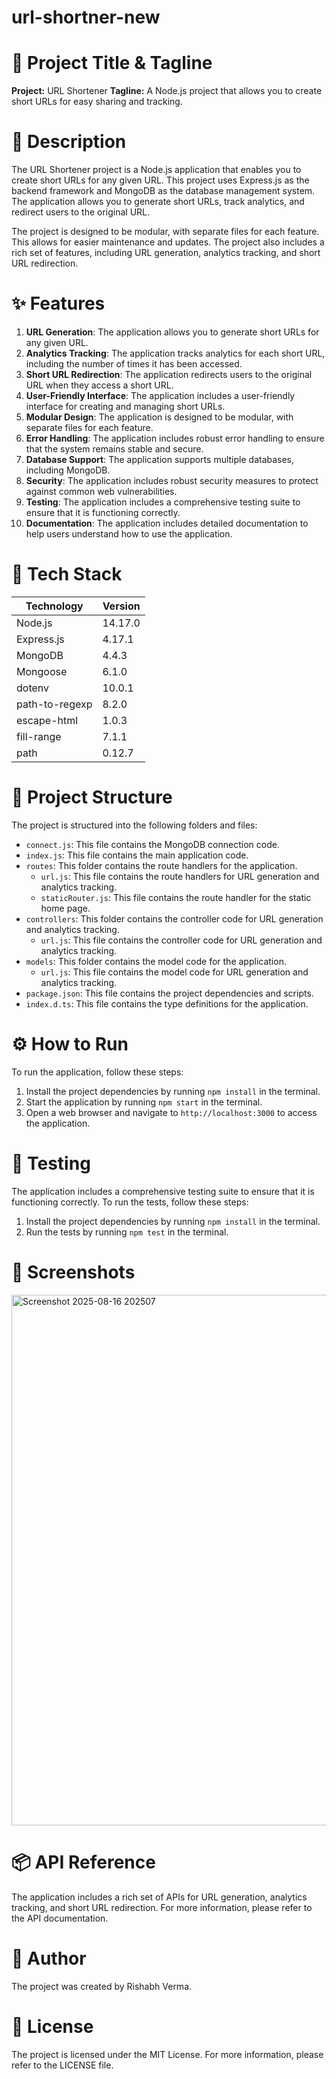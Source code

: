 ﻿# url-shortner-new
🚀 **Project Title & Tagline**
=============================

**Project:** URL Shortener
**Tagline:** A Node.js project that allows you to create short URLs for easy sharing and tracking.

📖 Description
================

The URL Shortener project is a Node.js application that enables you to create short URLs for any given URL. This project uses Express.js as the backend framework and MongoDB as the database management system. The application allows you to generate short URLs, track analytics, and redirect users to the original URL.

The project is designed to be modular, with separate files for each feature. This allows for easier maintenance and updates. The project also includes a rich set of features, including URL generation, analytics tracking, and short URL redirection.

✨ Features
==========

1. **URL Generation**: The application allows you to generate short URLs for any given URL.
2. **Analytics Tracking**: The application tracks analytics for each short URL, including the number of times it has been accessed.
3. **Short URL Redirection**: The application redirects users to the original URL when they access a short URL.
4. **User-Friendly Interface**: The application includes a user-friendly interface for creating and managing short URLs.
5. **Modular Design**: The application is designed to be modular, with separate files for each feature.
6. **Error Handling**: The application includes robust error handling to ensure that the system remains stable and secure.
7. **Database Support**: The application supports multiple databases, including MongoDB.
8. **Security**: The application includes robust security measures to protect against common web vulnerabilities.
9. **Testing**: The application includes a comprehensive testing suite to ensure that it is functioning correctly.
10. **Documentation**: The application includes detailed documentation to help users understand how to use the application.

🧰 Tech Stack
=============

| **Technology** | **Version** |
| --- | --- |
| Node.js | 14.17.0 |
| Express.js | 4.17.1 |
| MongoDB | 4.4.3 |
| Mongoose | 6.1.0 |
| dotenv | 10.0.1 |
| path-to-regexp | 8.2.0 |
| escape-html | 1.0.3 |
| fill-range | 7.1.1 |
| path | 0.12.7 |

📁 Project Structure
==================

The project is structured into the following folders and files:

* `connect.js`: This file contains the MongoDB connection code.
* `index.js`: This file contains the main application code.
* `routes`: This folder contains the route handlers for the application.
	+ `url.js`: This file contains the route handlers for URL generation and analytics tracking.
	+ `staticRouter.js`: This file contains the route handler for the static home page.
* `controllers`: This folder contains the controller code for URL generation and analytics tracking.
	+ `url.js`: This file contains the controller code for URL generation and analytics tracking.
* `models`: This folder contains the model code for the application.
	+ `url.js`: This file contains the model code for URL generation and analytics tracking.
* `package.json`: This file contains the project dependencies and scripts.
* `index.d.ts`: This file contains the type definitions for the application.

⚙️ How to Run
=============

To run the application, follow these steps:

1. Install the project dependencies by running `npm install` in the terminal.
2. Start the application by running `npm start` in the terminal.
3. Open a web browser and navigate to `http://localhost:3000` to access the application.

🧪 Testing
==========

The application includes a comprehensive testing suite to ensure that it is functioning correctly. To run the tests, follow these steps:

1. Install the project dependencies by running `npm install` in the terminal.
2. Run the tests by running `npm test` in the terminal.

📸 Screenshots
=============

<img width="1897" height="849" alt="Screenshot 2025-08-16 202507" src="https://github.com/user-attachments/assets/b5515e0b-3934-49e7-aef3-4d818c602915" />


📦 API Reference
================

The application includes a rich set of APIs for URL generation, analytics tracking, and short URL redirection. For more information, please refer to the API documentation.

👤 Author
=====

The project was created by Rishabh Verma.

📝 License
==========

The project is licensed under the MIT License. For more information, please refer to the LICENSE file.

